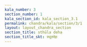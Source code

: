 ```yaml
---
kala_number: 3
section_number: 1
kala_section_id: kala_section_3.1
permalink: chandra/kala/section/3/1
layout: layout_chandra_section
section_title: sthūla deha
section_title_skt: स्थूलदेहः
---
```


